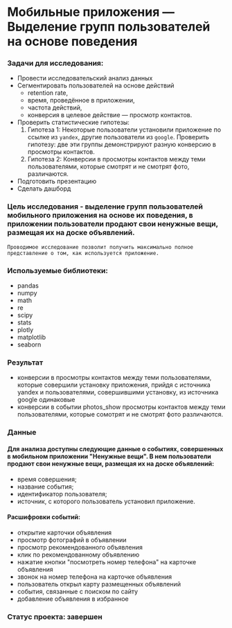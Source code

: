 # Мобильные приложения — Выделение групп пользователей на основе поведения
### Задачи для исследования:
- Провести исследовательский анализ данных
- Сегментировать пользователей на основе действий
    - retention rate,
    - время, проведённое в приложении, 
    - частота действий, 
    - конверсия в целевое действие — просмотр контактов.
- Проверить статистические гипотезы:
    1. Гипотеза 1: Некоторые пользователи установили приложение по ссылке из `yandex`, другие  пользователи из `google`. Проверить гипотезу: две эти группы демонстрируют разную конверсию в просмотры контактов.
    2. Гипотеза 2: Конверсии в просмотры контактов между теми пользователями, которые смотрят и не смотрят фото, различаются.
- Подготовить презентацию
- Сделать дашборд

### Цель исследования - выделение групп пользователей мобильного приложения на основе их поведения, в приложении пользователи продают свои ненужные вещи, размещая их на доске объявлений. 
    Проводимое исследование позволит получить максимально полное представление о том, как используется приложение.

### Используемые библиотеки:
- pandas
- numpy
- math
- re
- scipy
- stats
- plotly
- matplotlib
- seaborn

### Результат
- конверсии в просмотры контактов между теми пользователями, которые совершили установку приложения, прийдя с источника yandex и пользователями, совершившими установку, из источника google одинаковые
 - конверсии в событии photos_show просмотры контактов между теми пользователями, которые сомотрят и не смотрят фото различаются. 

### Данные
#### Для анализа доступны следующие данные о событиях, совершенных в мобильном приложении "Ненужные вещи". В нем пользователи продают свои ненужные вещи, размещая их на доске объявлений: 
- время совершения; 
- название события; 
- идентификатор пользователя; 
- источник, с которого пользователь установил приложение.
#### Расшифровки событий: 
- открытие карточки объявления 
- просмотр фотографий в объявлении 
- просмотр рекомендованного объявления 
- клик по рекомендованному объявлению 
- нажатие кнопки "посмотреть номер телефона" на карточке объявления 
- звонок на номер телефона на карточке объявления
- пользователь открыл карту размещенных объявлений
- события, связанные с поиском по сайту
- добавление объявления в избранное

### Статус проекта: завершен
